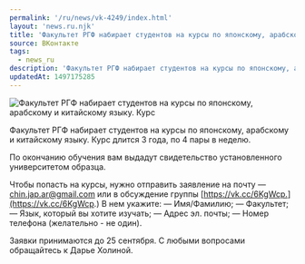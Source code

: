 ```yaml
---
permalink: '/ru/news/vk-4249/index.html'
layout: 'news.ru.njk'
title: 'Факультет РГФ набирает студентов на курсы по японскому, арабскому и китайскому языку.'
source: ВКонтакте
tags:
  - news_ru
description: 'Факультет РГФ набирает студентов на курсы по японскому, арабскому и китайскому языку.'
updatedAt: 1497175285
---
```

![Факультет РГФ набирает студентов на курсы по японскому, арабскому и китайскому языку. Курс](https://sun9-19.userapi.com/impf/c840231/v840231484/bfae/abQc7UUL_i4.jpg?size=850x567&quality=96&proxy=1&sign=ebbc3b28ee4bce3a89c3b032d77184e2&c_uniq_tag=9H1w_633kZ1N6zlL0W2UCojcWw_5wD_1X1NBJeTECgk&type=album)

Факультет РГФ набирает студентов на курсы по японскому, арабскому и китайскому языку. Курс длится 3 года, по 4 пары в неделю.

По окончанию обучения вам выдадут свидетельство установленного университетом образца.

Чтобы попасть на курсы, нужно отправить заявление на почту — chin.jap.ar@gmail.com или в обсуждение группы [https://vk.cc/6KgWcp.](https://vk.cc/6KgWcp.)
В нем укажите:
— Имя/Фамилию;
— Факультет;
— Язык, который вы хотите изучать;
— Адрес эл. почты;
— Номер телефона (желательно - не один).

Заявки принимаются до 25 сентября. С любыми вопросами обращайтесь к Дарье Холиной.
